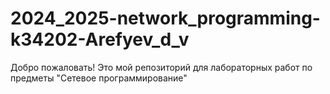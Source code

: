 # 2024_2025-network_programming-k34202-Arefyev_d_v

Добро пожаловать! Это мой репозиторий для лабораторных работ по предметы "Сетевое программирование"
